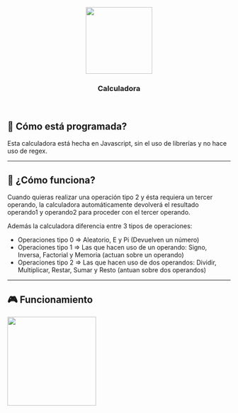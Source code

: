 
<p align="center">
  <img src="https://cdn-icons-png.flaticon.com/512/564/564429.png" width="150" >
  <h3 align="center" margin-top="-40">Calculadora</h3>
</p>

<br>

## 👀 Cómo está programada?
Esta calculadora está hecha en Javascript, sin el uso de librerías y no hace uso de regex.

------

## 🤖 ¿Cómo funciona?
Cuando quieras realizar una operación <bold>tipo 2</bold> y ésta requiera un tercer operando, la calculadora automáticamente devolverá el resultado operando1 y operando2 para proceder con el tercer operando.

Además la calculadora diferencia entre 3 tipos de operaciones:</br>
- Operaciones tipo 0 => Aleatorio, E y Pi (Devuelven un número)
- Operaciones tipo 1 => Las que hacen uso de un operando: Signo, Inversa, Factorial y Memoria (actuan sobre un operando)
- Operaciones tipo 2 => Las que hacen uso de dos operandos: Dividir, Multiplicar, Restar, Sumar y Resto (antuan sobre dos operandos)


------

## 🎮 Funcionamiento

<img src="./resources/operaciontipo2.gif" width="200">
